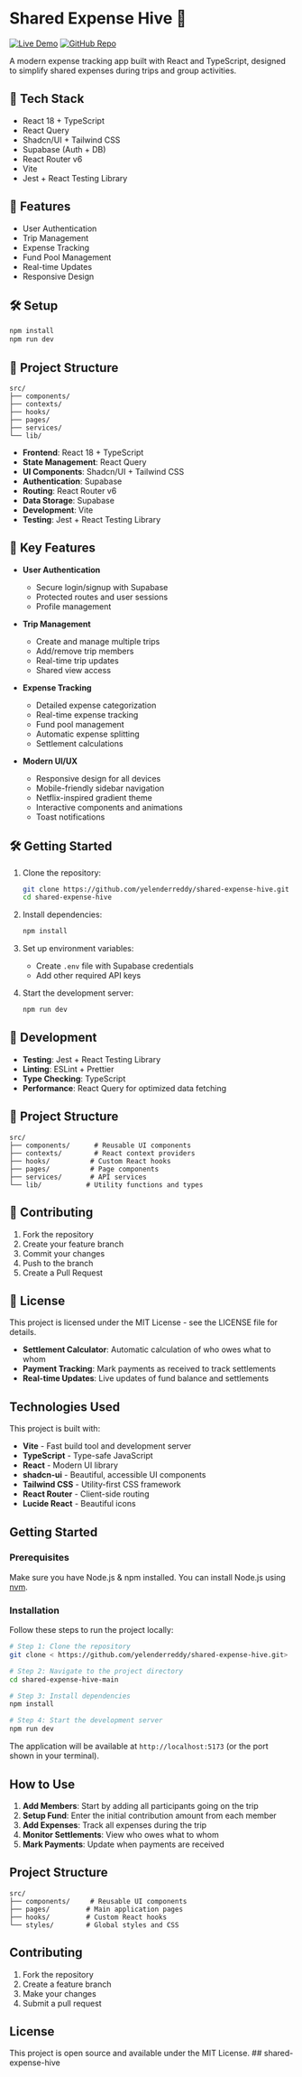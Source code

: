 # Shared Expense Hive 🚀

[![Live Demo](https://img.shields.io/badge/live-demo-brightgreen)](https://tripexpenses-tracker.netlify.app)
[![GitHub Repo](https://img.shields.io/badge/github-repo-blue)](https://github.com/yelenderreddy/shared-expense-hive)

A modern expense tracking app built with React and TypeScript, designed to simplify shared expenses during trips and group activities.

## 🚀 Tech Stack

- React 18 + TypeScript
- React Query
- Shadcn/UI + Tailwind CSS
- Supabase (Auth + DB)
- React Router v6
- Vite
- Jest + React Testing Library

## 🎯 Features

- User Authentication
- Trip Management
- Expense Tracking
- Fund Pool Management
- Real-time Updates
- Responsive Design

## 🛠️ Setup

```bash
npm install
npm run dev
```

## 📝 Project Structure

```
src/
├── components/
├── contexts/
├── hooks/
├── pages/
├── services/
└── lib/
```

- **Frontend**: React 18 + TypeScript
- **State Management**: React Query
- **UI Components**: Shadcn/UI + Tailwind CSS
- **Authentication**: Supabase
- **Routing**: React Router v6
- **Data Storage**: Supabase
- **Development**: Vite
- **Testing**: Jest + React Testing Library

## 🎯 Key Features

- **User Authentication**
  - Secure login/signup with Supabase
  - Protected routes and user sessions
  - Profile management

- **Trip Management**
  - Create and manage multiple trips
  - Add/remove trip members
  - Real-time trip updates
  - Shared view access

- **Expense Tracking**
  - Detailed expense categorization
  - Real-time expense tracking
  - Fund pool management
  - Automatic expense splitting
  - Settlement calculations

- **Modern UI/UX**
  - Responsive design for all devices
  - Mobile-friendly sidebar navigation
  - Netflix-inspired gradient theme
  - Interactive components and animations
  - Toast notifications

## 🛠️ Getting Started

1. Clone the repository:
   ```bash
   git clone https://github.com/yelenderreddy/shared-expense-hive.git
   cd shared-expense-hive
   ```

2. Install dependencies:
   ```bash
   npm install
   ```

3. Set up environment variables:
   - Create `.env` file with Supabase credentials
   - Add other required API keys

4. Start the development server:
   ```bash
   npm run dev
   ```

## 🧪 Development

- **Testing**: Jest + React Testing Library
- **Linting**: ESLint + Prettier
- **Type Checking**: TypeScript
- **Performance**: React Query for optimized data fetching

## 📝 Project Structure

```
src/
├── components/      # Reusable UI components
├── contexts/        # React context providers
├── hooks/          # Custom React hooks
├── pages/          # Page components
├── services/       # API services
└── lib/           # Utility functions and types
```

## 🤝 Contributing

1. Fork the repository
2. Create your feature branch
3. Commit your changes
4. Push to the branch
5. Create a Pull Request

## 📄 License

This project is licensed under the MIT License - see the LICENSE file for details.
- **Settlement Calculator**: Automatic calculation of who owes what to whom
- **Payment Tracking**: Mark payments as received to track settlements
- **Real-time Updates**: Live updates of fund balance and settlements

## Technologies Used

This project is built with:

- **Vite** - Fast build tool and development server
- **TypeScript** - Type-safe JavaScript
- **React** - Modern UI library
- **shadcn-ui** - Beautiful, accessible UI components
- **Tailwind CSS** - Utility-first CSS framework
- **React Router** - Client-side routing
- **Lucide React** - Beautiful icons

## Getting Started

### Prerequisites

Make sure you have Node.js & npm installed. You can install Node.js using [nvm](https://github.com/nvm-sh/nvm#installing-and-updating).

### Installation

Follow these steps to run the project locally:

```sh
# Step 1: Clone the repository
git clone < https://github.com/yelenderreddy/shared-expense-hive.git>

# Step 2: Navigate to the project directory
cd shared-expense-hive-main

# Step 3: Install dependencies
npm install

# Step 4: Start the development server
npm run dev
```

The application will be available at `http://localhost:5173` (or the port shown in your terminal).

## How to Use

1. **Add Members**: Start by adding all participants going on the trip
2. **Setup Fund**: Enter the initial contribution amount from each member
3. **Add Expenses**: Track all expenses during the trip
4. **Monitor Settlements**: View who owes what to whom
5. **Mark Payments**: Update when payments are received

## Project Structure

```
src/
├── components/     # Reusable UI components
├── pages/         # Main application pages
├── hooks/         # Custom React hooks
└── styles/        # Global styles and CSS
```

## Contributing

1. Fork the repository
2. Create a feature branch
3. Make your changes
4. Submit a pull request

## License

This project is open source and available under the MIT License.
##   s h a r e d - e x p e n s e - h i v e  
 